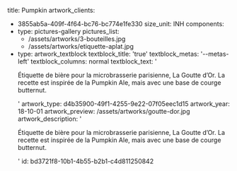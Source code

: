 title: Pumpkin
artwork_clients:
  - 3855ab5a-409f-4f64-bc76-bc774e1fe330
size_unit: INH
components:
  -
    type: pictures-gallery
    pictures_list:
      - /assets/artworks/3-bouteilles.jpg
      - /assets/artworks/etiquette-aplat.jpg
  -
    type: artwork_textblock
    textblock_title: 'true'
    textblock_metas: '--metas-left'
    textblock_columns: normal
    textblock_text: '<p>Étiquette de bière pour la microbrasserie parisienne, La Goutte d’Or. La recette est inspirée de la Pumpkin Ale, mais avec une base de courge butternut.</p>'
artwork_type: d4b35900-49f1-4255-9e22-07f05eec1d15
artwork_year: 18-10-01
artwork_preview: /assets/artworks/goutte-dor.jpg
artwork_description: '<p>Étiquette de bière pour la microbrasserie parisienne, La Goutte d’Or. La recette est inspirée de la Pumpkin Ale, mais avec une base de courge butternut.</p>'
id: bd3721f8-10b1-4b55-b2b1-c4d811250842
